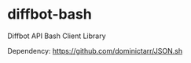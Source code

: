 diffbot-bash
============

Diffbot API Bash Client Library 

Dependency: https://github.com/dominictarr/JSON.sh

